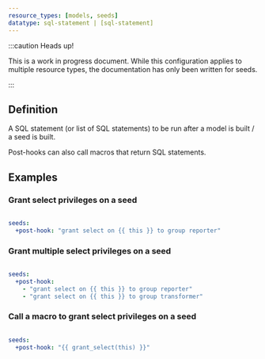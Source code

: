 ```yaml
---
resource_types: [models, seeds]
datatype: sql-statement | [sql-statement]
---
```


:::caution Heads up!

This is a work in progress document. While this configuration applies to multiple resource types, the documentation has only been written for seeds.

:::


## Definition
A SQL statement (or list of SQL statements) to be run after a model is built / a seed is built.

Post-hooks can also call macros that return SQL statements.

## Examples
### Grant select privileges on a seed

<File name='dbt_project.yml'>

```yml

seeds:
  +post-hook: "grant select on {{ this }} to group reporter"

```

</File>

### Grant multiple select privileges on a seed

<File name='dbt_project.yml'>

```yml

seeds:
  +post-hook:
    - "grant select on {{ this }} to group reporter"
    - "grant select on {{ this }} to group transformer"

```

</File>

### Call a macro to grant select privileges on a seed

<File name='dbt_project.yml'>

```yml

seeds:
  +post-hook: "{{ grant_select(this) }}"

```

</File>
